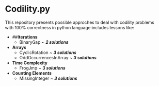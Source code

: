 # Codility.py

This repository presents possible approches to deal with codility problems with 100% correctness in python language includes lessons like:

* ##**Iterations**
  * BinaryGap ~ ***2 solutions***
* **Arrays**
  * CyclicRotation ~ ***3 solutions***
  * OddOccurrencesInArray ~ ***3 solutions***
* **Time Complexity**
  * FrogJmp ~ ***3 solutions***
* **Counting Elements**
  * MissingInteger ~ ***3 solutions***
